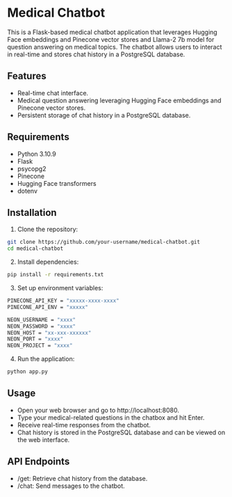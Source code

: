 # Medical Chatbot

This is a Flask-based medical chatbot application that leverages Hugging Face embeddings and Pinecone vector stores and Llama-2 7b model for question answering on medical topics. The chatbot allows users to interact in real-time and stores chat history in a PostgreSQL database.

## Features

- Real-time chat interface.
- Medical question answering leveraging Hugging Face embeddings and Pinecone vector stores.
- Persistent storage of chat history in a PostgreSQL database.

## Requirements

- Python 3.10.9
- Flask
- psycopg2
- Pinecone
- Hugging Face transformers
- dotenv

## Installation

1. Clone the repository:

```bash
git clone https://github.com/your-username/medical-chatbot.git
cd medical-chatbot
```

2. Install dependencies:

```bash
pip install -r requirements.txt
```

3. Set up environment variables:

```bash
PINECONE_API_KEY = "xxxxx-xxxx-xxxx"
PINECONE_API_ENV = "xxxxx"

NEON_USERNAME = "xxxx"
NEON_PASSWORD = "xxxx"
NEON_HOST = "xx-xxx-xxxxxx"
NEON_PORT = "xxxx"
NEON_PROJECT = "xxxx"
```

4. Run the application:

```bash
python app.py
```

## Usage

- Open your web browser and go to http://localhost:8080.
- Type your medical-related questions in the chatbox and hit Enter.
- Receive real-time responses from the chatbot.
- Chat history is stored in the PostgreSQL database and can be viewed on the web interface.

## API Endpoints

- /get: Retrieve chat history from the database.
- /chat: Send messages to the chatbot.
